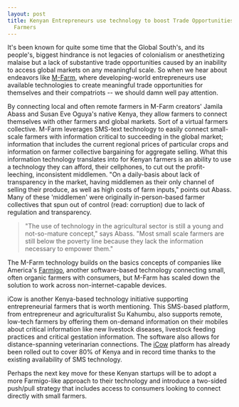 ```yaml
---
layout: post
title: Kenyan Entrepreneurs use technology to boost Trade Opportunities for Low-Tech
  Farmers
---
```


It's been known for quite some time that the Global South's, and its people's, biggest hindrance is not legacies of colonialism or anesthetizing malaise but a lack of substantive trade opportunities caused by an inability to access global markets on any meaningful scale. So when we hear about endeavors like  <a href="http://mfarm.co.ke/">M-Farm</a>, where developing-world entrepreneurs use available technologies to create meaningful trade opportunities for themselves and their compatriots -- we should damn well pay attention.

By connecting local and often remote farmers in M-Farm creators' Jamila Abass and Susan Eve Oguya's native Kenya, they allow farmers to connect themselves with other farmers and global markets. Sort of a virtual farmers collective. M-Farm leverages SMS-text technology to easily connect small-scale farmers with information critical to succeeding in the global market; information that includes the current regional prices of particular crops and information on farmer collective bargaining for aggregate selling. What this information technology translates into for Kenyan farmers is an ability to use a technology they can afford, their cellphones, to cut out the profit-leeching, inconsistent middlemen. "On a daily-basis about lack of transparency in the market, having middlemen as their only channel of selling their produce, as well as high costs of farm inputs," points out Abass. Many of these 'middlemen' were originally in-person-based farmer collectives that spun out of control (read: corruption) due to lack of regulation and transparency. 

> "The use of technology in the agricultural sector is still a young and not-so-mature concept," says Abass. "Most small scale farmers are still below the poverty line because they lack the information necessary to empower them."

The M-Farm technology builds on the basics concepts of companies like America's <a href="http://www.farmigo.com/">Farmigo</a>, another software-based technology connecting small, often organic farmers with consumers, but M-Farm has scaled down the solution to work across non-internet-capable devices. 

iCow is another Kenya-based technology initiative supporting entrepreneurial farmers that is worth mentioning. This SMS-based platform, from entrepreneur and agriculturalist Su Kahumbu, also supports remote, low-tech farmers by offering them on-demand information on their mobiles about critical information like new livestock diseases, livestock feeding practices and critical gestation information. The software also allows for distance-spanning veterinarian connections. The <a href="http://www.icow.co.ke/">iCow</a> platform has already been rolled out to cover 80% of Kenya and in record time thanks to the existing availability of SMS technology. 

Perhaps the next key move for these Kenyan startups will be to adopt a more Farmigo-like approach to their technology and introduce a two-sided push/pull strategy that includes access to consumers looking to connect directly with small farmers.
